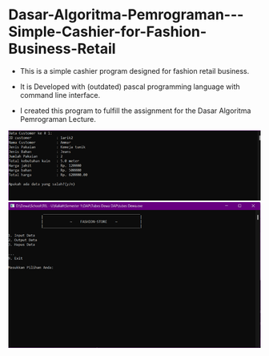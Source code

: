 # Dasar-Algoritma-Pemrograman---Simple-Cashier-for-Fashion-Business-Retail
* This is a simple cashier program designed for fashion retail business. 

* It is Developed with (outdated) pascal programming language with command line interface.

* I created this program to fulfill the assignment for the Dasar Algoritma Pemrograman Lecture.

<p align="center">
  <img src="https://github.com/Winchester97/Dasar-Algoritma-Pemrograman---Simple-Cashier-for-Fashion-Business-Retail/blob/main/pic/pic%202.png" title="hover text">
  <img src="https://github.com/Winchester97/Dasar-Algoritma-Pemrograman---Simple-Cashier-for-Fashion-Business-Retail/blob/main/pic/pic1.png" title="hover text">
</p>
